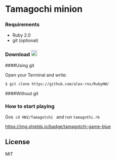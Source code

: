 # **Tamagochi minion**



### Requirements 

- Ruby 2.0
- git (optional)

### Download <img class="emoji" alt="arrow_down" height="20" width="20" src="https://github.githubassets.com/images/icons/emoji/unicode/2b07.png">

####Using git

Open your Terminal and write:

```sh
$ git clone https://github.com/alex-rns/RubyHW/
```

####Without git




### How to start playing

Go```$ cd HW2/Tamagotchi ``` and run ```tamagothi.rb```



https://img.shields.io/badge/tamagotchi-game-blue

License
----

MIT

